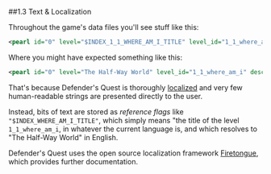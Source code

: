 ##1.3 Text & Localization

Throughout the game's data files you'll see stuff like this:

```xml
<pearl id="0" level="$INDEX_1_1_WHERE_AM_I_TITLE" level_id="1_1_where_am_i" description="$INDEX_1_1_WHERE_AM_I_TEXT" _x="70" _y="90" _type="battle"/>
```

Where you might have expected something like this:

```xml
<pearl id="0" level="The Half-Way World" level_id="1_1_where_am_i" description="Lost and alone, $MCG finds herself caught between life and death." _x="70" _y="90" _type="battle"/>
```

That's because Defender's Quest is thoroughly [localized](https://en.wikipedia.org/wiki/Internationalization_and_localization) and very few human-readable strings are presented directly to the user.

Instead, bits of text are stored as *reference flags* like `"$INDEX_WHERE_AM_I_TITLE"`, which simply means "the title of the level `1_1_where_am_i`, in whatever the current language is, and which resolves to "The Half-Way World" in English.

Defender's Quest uses the open source localization framework [Firetongue](http://github.com/larsiusprime/firetongue), which provides further documentation.
